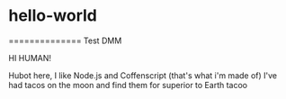 # hello-world
==============
Test DMM


HI HUMAN!

Hubot here, I like Node.js and Coffenscript (that's what i'm made of) 
I've  had tacos on the moon and find them for superior to Earth tacoo
